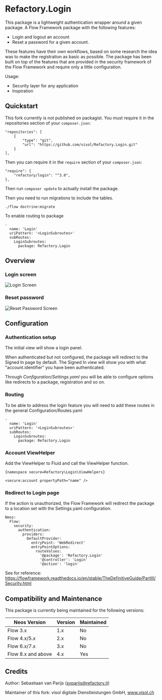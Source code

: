 Refactory.Login
===============

This package is a lightweight authentication wrapper around a given package.
A Flow Framework package with the following features:

 - Login and logout an account
 - Reset a password for a given account.

These features have their own workflows, based on some research the idea was to make the registration as basic as possible.
The package has been built on top of the features that are provided in the security framework of the Flow Framework and require only a little configuration.

Usage:
- Security layer for any application
- Inspiration

## Quickstart

This fork currently is not published on packagist. You must require it in the repositories section of your `composer.json`:

    "repositories": [
        {
            "type": "git",
            "url": "https://github.com/visol/Refactory.Login.git"
        }
    ],

Then you can require it in the `require` section of your `composer.json`:

    "require": {
        "refactory/login": "^3.0",
    },

Then run `composer update` to actually install the package.

Then you need to run migrations to include the tables.

	./flow doctrine:migrate

To enable routing to package

	-
	  name: 'Login'
	  uriPattern: '<LoginSubroutes>'
	  subRoutes:
	    LoginSubroutes:
	      package: Refactory.Login

## Overview

### Login screen

![Login Screen](Documentation/Images/LoginScreen.png)

### Reset password

![Reset Password Screen](Documentation/Images/ResetPassword.png)


## Configuration

### Authentication setup

The initial view will show a login panel.

When authenticated but not configured, the package will redirect to the Signed In page by default.
The Signed In view will show you with what "account.identifier" you have been authenticated.

Through *Configuration/Settings.yaml* you will be able to configure options like redirects to a package, registration and so on.

### Routing

To be able to address the login feature you will need to add these routes in the general Configuration/Routes.yaml

	-
	  name: 'Login'
	  uriPattern: '<LoginSubroutes>'
	  subRoutes:
	    LoginSubroutes:
	      package: Refactory.Login

### Account ViewHelper

Add the ViewHelper to Fluid and call the ViewHelper function.

	{namespace secure=Refactory\Login\ViewHelpers}

	<secure:account propertyPath="name" />

### Redirect to Login page

If the action is unauthorized, the Flow Framework will redirect the package to a location set with the Settings.yaml configuration.

	Neos:
	  Flow:
	    security:
	      authentication:
	        providers:
	          DefaultProvider:
	            entryPoint: 'WebRedirect'
	            entryPointOptions:
	              routeValues:
	                '@package': 'Refactory.Login'
	                '@controller': 'Login'
	                '@action': 'login'

See for reference: https://flowframework.readthedocs.io/en/stable/TheDefinitiveGuide/PartIII/Security.html

## Compatibility and Maintenance

This package is currently being maintained for the following versions:

| Neos Version       | Version | Maintained |
|--------------------|---------|------------|
| Flow 3.x           | 1.x     | No         |
| Flow 4.x/5.x       | 2.x     | No         |
| Flow 6.x/7.x       | 3.x     | No         |
| Flow 8.x and above | 4.x     | Yes        |

## Credits

Author: Sebastiaan van Parijs (<svparijs@refactory.it>) 

Maintainer of this fork: visol digitale Dienstleistungen GmbH, www.visol.ch
